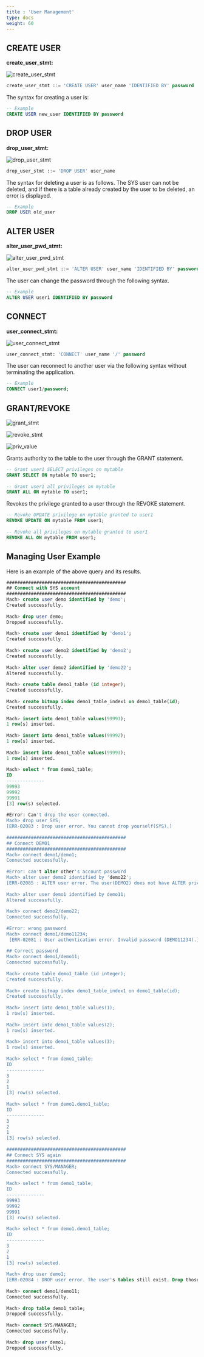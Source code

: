 ```yaml
---
title : 'User Management'
type: docs
weight: 60
---
```


## CREATE USER

**create_user_stmt:**

![create_user_stmt](../user_image/create_user_stmt.png)

```sql
create_user_stmt ::= 'CREATE USER' user_name 'IDENTIFIED BY' password
```

The syntax for creating a user is:

```sql
-- Example
CREATE USER new_user IDENTIFIED BY password
```


## DROP USER

**drop_user_stmt:**

![drop_user_stmt](../user_image/drop_user_stmt.png)

```sql
drop_user_stmt ::= 'DROP USER' user_name
```

The syntax for deleting a user is as follows. The SYS user can not be deleted, and if there is a table already created by the user to be deleted, an error is displayed.

```sql
-- Example
DROP USER old_user
```


## ALTER USER

**alter_user_pwd_stmt:**

![alter_user_pwd_stmt](../user_image/alter_user_pwd_stmt.png)

```sql
alter_user_pwd_stmt ::= 'ALTER USER' user_name 'IDENTIFIED BY' password
```

The user can change the password through the following syntax.

```sql
-- Example
ALTER USER user1 IDENTIFIED BY password
```


## CONNECT

**user_connect_stmt:**

![user_connect_stmt](../user_image/user_connect_stmt.png)

```sql
user_connect_stmt: 'CONNECT' user_name '/' password
```

The user can reconnect to another user via the following syntax without terminating the application.

```sql
-- Example
CONNECT user1/password;
```


## GRANT/REVOKE

![grant_stmt](../user_image/grant_stmt.png)

![revoke_stmt](../user_image/revoke_stmt.png)

![priv_value](../user_image/priv_value.png)

Grants authority to the table to the user through the GRANT statement.

```sql
-- Grant user1 SELECT privileges on mytable
GRANT SELECT ON mytable TO user1;
 
-- Grant user1 all privileges on mytable
GRANT ALL ON mytable TO user1;
```

Revokes the privilege granted to a user through the REVOKE statement.

```sql
-- Revoke UPDATE privilege on mytable granted to user1
REVOKE UPDATE ON mytable FROM user1;
 
-- Revoke all privileges on mytable granted to user1
REVOKE ALL ON mytable FROM user1;
```


## Managing User Example

Here is an example of the above query and its results.

```sql
############################################
## Connect with SYS account
############################################
Mach> create user demo identified by 'demo';
Created successfully.
 
Mach> drop user demo;
Dropped successfully.
 
Mach> create user demo1 identified by 'demo1';
Created successfully.
 
Mach> create user demo2 identified by 'demo2';
Created successfully.
 
Mach> alter user demo2 identified by 'demo22';
Altered successfully.
 
Mach> create table demo1_table (id integer);
Created successfully.
 
Mach> create bitmap index demo1_table_index1 on demo1_table(id);
Created successfully.
 
Mach> insert into demo1_table values(99991);
1 row(s) inserted.
 
Mach> insert into demo1_table values(99992);
1 row(s) inserted.
 
Mach> insert into demo1_table values(99993);
1 row(s) inserted.
 
Mach> select * from demo1_table;
ID
--------------
99993
99992
99991
[3] row(s) selected.
 
#Error: Can't drop the user connected.
Mach> drop user SYS;
[ERR-02083 : Drop user error. You cannot drop yourself(SYS).]
 
############################################
## Connect DEMO1
############################################
Mach> connect demo1/demo1;
Connected successfully.
 
#Error: can't alter other's account password
Mach> alter user demo2 identified by 'demo22';
[ERR-02085 : ALTER user error. The user(DEMO2) does not have ALTER privileges.]
 
Mach> alter user demo1 identified by demo11;
Altered successfully.
 
Mach> connect demo2/demo22;
Connected successfully.
 
#Error: wrong password
Mach> connect demo1/demo11234;
 [ERR-02081 : User authentication error. Invalid password (DEMO11234).]
 
## Correct password
Mach> connect demo1/demo11;
Connected successfully.
 
Mach> create table demo1_table (id integer);
Created successfully.
 
Mach> create bitmap index demo1_table_index1 on demo1_table(id);
Created successfully.
 
Mach> insert into demo1_table values(1);
1 row(s) inserted.
 
Mach> insert into demo1_table values(2);
1 row(s) inserted.
 
Mach> insert into demo1_table values(3);
1 row(s) inserted.
 
Mach> select * from demo1_table;
ID
--------------
3
2
1
[3] row(s) selected.
 
Mach> select * from demo1.demo1_table;
ID
--------------
3
2
1
[3] row(s) selected.
 
############################################
## Connect SYS again
############################################
Mach> connect SYS/MANAGER;
Connected successfully.
 
Mach> select * from demo1_table;
ID
--------------
99993
99992
99991
[3] row(s) selected.
 
Mach> select * from demo1.demo1_table;
ID
--------------
3
2
1
[3] row(s) selected.
 
Mach> drop user demo1;
[ERR-02084 : DROP user error. The user's tables still exist. Drop those tables first.]
 
Mach> connect demo1/demo11;
Connected successfully.
 
Mach> drop table demo1_table;
Dropped successfully.
 
Mach> connect SYS/MANAGER;
Connected successfully.
 
Mach> drop user demo1;
Dropped successfully.
```
